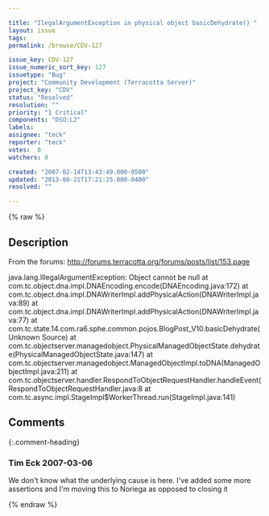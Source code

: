 ```yaml
---

title: "IlegalArgumentException in physical object basicDehydrate() "
layout: issue
tags: 
permalink: /browse/CDV-127

issue_key: CDV-127
issue_numeric_sort_key: 127
issuetype: "Bug"
project: "Community Development (Terracotta Server)"
project_key: "CDV"
status: "Resolved"
resolution: ""
priority: "1 Critical"
components: "DSO:L2"
labels: 
assignee: "teck"
reporter: "teck"
votes:  0
watchers: 0

created: "2007-02-14T13:43:49.000-0500"
updated: "2013-08-21T17:21:25.000-0400"
resolved: ""

---
```




{% raw %}



## Description

<div markdown="1" class="description">

From the forums: http://forums.terracotta.org/forums/posts/list/153.page

java.lang.IllegalArgumentException: Object cannot be null
  at com.tc.object.dna.impl.DNAEncoding.encode(DNAEncoding.java:172)
  at com.tc.object.dna.impl.DNAWriterImpl.addPhysicalAction(DNAWriterImpl.java:89)
  at com.tc.object.dna.impl.DNAWriterImpl.addPhysicalAction(DNAWriterImpl.java:77)
  at com.tc.state.14.com.ra6.sphe.common.pojos.BlogPost\_V10.basicDehydrate(Unknown Source)
  at com.tc.objectserver.managedobject.PhysicalManagedObjectState.dehydrate(PhysicalManagedObjectState.java:147)
  at com.tc.objectserver.managedobject.ManagedObjectImpl.toDNA(ManagedObjectImpl.java:211)
  at com.tc.objectserver.handler.RespondToObjectRequestHandler.handleEvent(RespondToObjectRequestHandler.java:8
  at com.tc.async.impl.StageImpl$WorkerThread.run(StageImpl.java:141) 

</div>

## Comments


{:.comment-heading}
### **Tim Eck** <span class="date">2007-03-06</span>

<div markdown="1" class="comment">

We don't know what the underlying cause is here. I've added some more assertions and I'm moving this to Noriega as opposed to closing it

</div>



{% endraw %}
